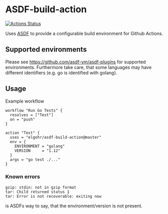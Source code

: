 # ASDF-build-action
[![Actions Status](https://github.com/elgohr/asdf-build-action/workflows/Test/badge.svg)](https://github.com/elgohr/asdf-build-action/actions)

Uses [ASDF](https://github.com/asdf-vm/asdf) to provide a configurable build environment for Github Actions.

## Supported environments

Please see https://github.com/asdf-vm/asdf-plugins for supported environments.
Furthermore take care, that some languages may have different identifiers (e.g. go is identified with golang).

## Usage

Example workflow
```
workflow "Run Go Tests" {
  resolves = ["Test"]
  on = "push"
}

action "Test" {
  uses = "elgohr/asdf-build-action@master"
  env = {
    ENVIRONMENT = "golang"
    VERSION     = "1.12"
  }
  args = "go test ./..."
}
```

### Known errors

```
gzip: stdin: not in gzip format
tar: Child returned status 1
tar: Error is not recoverable: exiting now
```
is ASDFs way to say, that the environment/version is not present.
